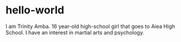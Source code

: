 # hello-world
I am Trinity Amba. 16 year-old high-school girl that goes to Aiea High School. I have an interest in martial arts and psychology. 
